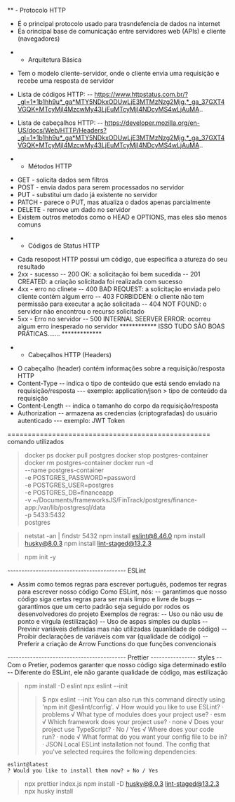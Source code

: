 ** - Protocolo HTTP
- É o principal protocolo usado para trasndefencia de dados na internet
- Éa orincipal base de comunicação entre servidores web (APIs) e cliente (navegadores)
* - Arquitetura Básica
- Tem o modelo cliente-servidor, onde o cliente envia uma requisição e recebe uma resposta de servidor
- Lista de códigos HTTP:
-- https://www.httpstatus.com.br/?_gl=1*1b1hh9u*_ga*MTY5NDkxODUwLjE3MTMzNzg2Mjg.*_ga_37GXT4VGQK*MTcyMjI4MzcwMy43LjEuMTcyMjI4NDcyMS4wLjAuMA..

- Lista de cabeçalhos HTTP:
-- https://developer.mozilla.org/en-US/docs/Web/HTTP/Headers?_gl=1*1b1hh9u*_ga*MTY5NDkxODUwLjE3MTMzNzg2Mjg.*_ga_37GXT4VGQK*MTcyMjI4MzcwMy43LjEuMTcyMjI4NDcyMS4wLjAuMA..

* - Métodos HTTP
- GET - solicita dados sem filtros
- POST - envia dados para serem processados no servidor
- PUT - substitui um dado já existente no servidor
- PATCH - parece o PUT, mas atualiza o dados apenas parcialmente
- DELETE - remove um dado no servidor
- Existem outros metodos como o HEAD e OPTIONS, mas eles são menos comuns
* - Códigos de Status HTTP
- Cada resopost HTTP possui um código, que especifica a atureza do seu resultado
- 2xx - sucesso
-- 200 OK: a solicitação foi bem sucedida
-- 201 CREATED: a criação solicitada foi realizada com sucesso
- 4xx - erro no clinete
-- 400 BAD REQUEST: a solicitação enviada pelo cliente contém algum erro
-- 403 FORBIDDEN: o cliente não tem permissão para executar a ação solicitada
-- 404 NOT FOUND: o servidor não encontrou o recurso solicitado
- 5xx - Erro no servidor
-- 500 INTERNAL SEERVER ERROR: ocorreu algum erro inesperado no servidor
************ ISSO TUDO SÃO BOAS PRÁTICAS....... *************

* - Cabeçalhos HTTP (Headers)
- O cabeçalho (header) contém informações sobre a requisição/resposta HTTP
- Content-Type
-- indica o tipo de conteúdo que está sendo enviado na requisição/resposta
--- exemplo: application/json > tipo de conteúdo da requisição
- Content-Length
-- indica o tamanho do corpo da requisição/resposta
- Authorization
-- armazena as credencias (criptografadas) do usuário autenticado
--- exemplo: JWT Token

================================================== comando utilizados
> docker ps
> docker pull postgres
> docker stop postgres-container
> docker rm postgres-container
> docker run -d \
  --name postgres-container \
  -e POSTGRES_PASSWORD=password \
  -e POSTGRES_USER=postgres \
  -e POSTGRES_DB=financeapp \
  -v ~/Documents/frameworksJS/FinTrack/postgres/finance-app:/var/lib/postgresql/data \
  -p 5433:5432 \
  postgres

> netstat -an | findstr 5432
> npm install eslint@8.46.0
> npm install husky@8.0.3
> npm install lint-staged@13.2.3

> npm init -y

------------------------------------------ ESLint
- Assim como temos regras para escrever português, podemos ter regras para escrever nosso código
Como ESLint, nós:
-- garantimos que nosso código siga certas regras para ser mais limpo e livre de bugs
-- garantimos que um certo padrão seja seguido por rodos os desenvolvedores do projeto
Exemplos de regras:
-- Uso ou não usu de ponto e vírgula (estilização)
-- Uso de aspas simples ou duplas
-- Previnir variáveis definidas mas não utilizadas (quanlidade de código)
-- Proibir declarações de variáveis com var (qualidade de código)
-- Preferir a criação de Arrow Functions do que funções convencionais


------------------------------------------ Prettier
---------------- styles
-- Com o Pretier, podemos garanter que nosso código siga determinado estilo
-- Diferente do ESLint, ele não garante qualidade de código, mas estilização


> npm install -D eslint
> npx eslint --init
>>$ npx eslint --init
    You can also run this command directly using 'npm init @eslint/config'.
    √ How would you like to use ESLint? · problems
    √ What type of modules does your project use? · esm
    √ Which framework does your project use? · none
    √ Does your project use TypeScript? · No / Yes
    √ Where does your code run? · node
    √ What format do you want your config file to be in? · JSON
    Local ESLint installation not found.
    The config that you've selected requires the following dependencies:

    eslint@latest
    ? Would you like to install them now? » No / Yes

> npx prettier index.js
> npm install -D husky@8.0.3 lint-staged@13.2.3
> npx husky install
